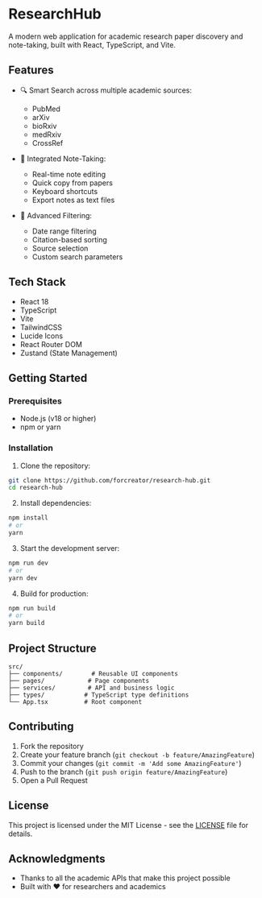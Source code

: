 # ResearchHub

A modern web application for academic research paper discovery and note-taking, built with React, TypeScript, and Vite.

## Features

- 🔍 Smart Search across multiple academic sources:
  - PubMed
  - arXiv
  - bioRxiv
  - medRxiv
  - CrossRef

- 📝 Integrated Note-Taking:
  - Real-time note editing
  - Quick copy from papers
  - Keyboard shortcuts
  - Export notes as text files

- 🎯 Advanced Filtering:
  - Date range filtering
  - Citation-based sorting
  - Source selection
  - Custom search parameters

## Tech Stack

- React 18
- TypeScript
- Vite
- TailwindCSS
- Lucide Icons
- React Router DOM
- Zustand (State Management)

## Getting Started

### Prerequisites

- Node.js (v18 or higher)
- npm or yarn

### Installation

1. Clone the repository:
```bash
git clone https://github.com/forcreator/research-hub.git
cd research-hub
```

2. Install dependencies:
```bash
npm install
# or
yarn
```

3. Start the development server:
```bash
npm run dev
# or
yarn dev
```

4. Build for production:
```bash
npm run build
# or
yarn build
```

## Project Structure

```
src/
├── components/        # Reusable UI components
├── pages/            # Page components
├── services/         # API and business logic
├── types/           # TypeScript type definitions
└── App.tsx          # Root component
```

## Contributing

1. Fork the repository
2. Create your feature branch (`git checkout -b feature/AmazingFeature`)
3. Commit your changes (`git commit -m 'Add some AmazingFeature'`)
4. Push to the branch (`git push origin feature/AmazingFeature`)
5. Open a Pull Request

## License

This project is licensed under the MIT License - see the [LICENSE](LICENSE) file for details.

## Acknowledgments

- Thanks to all the academic APIs that make this project possible
- Built with ❤️ for researchers and academics